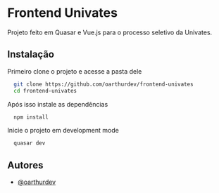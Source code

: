 # Frontend Univates

Projeto feito em Quasar e Vue.js para o processo seletivo da Univates.

## Instalação

Primeiro clone o projeto e acesse a pasta dele

```bash
  git clone https://github.com/oarthurdev/frontend-univates
  cd frontend-univates
```

Após isso instale as dependências

```bash
  npm install
```

Inicie o projeto em development mode

```bash
  quasar dev
```

## Autores

- [@oarthurdev](https://www.github.com/oarthurdev)
